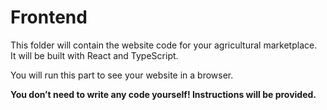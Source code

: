 # Frontend

This folder will contain the website code for your agricultural marketplace.  
It will be built with React and TypeScript.

You will run this part to see your website in a browser.

**You don’t need to write any code yourself! Instructions will be provided.**